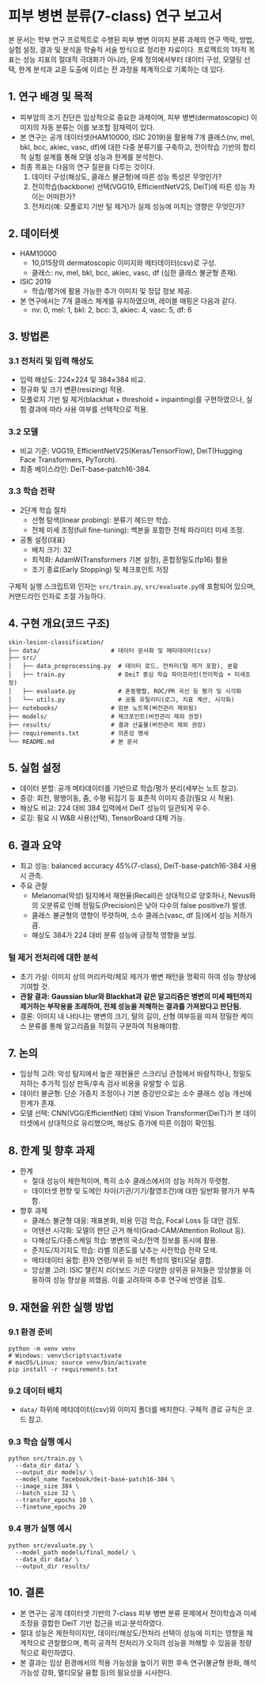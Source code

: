 # 피부 병변 분류(7-class) 연구 보고서

본 문서는 학부 연구 프로젝트로 수행된 피부 병변 이미지 분류 과제의 연구 맥락, 방법, 실험 설정, 결과 및 분석을 학술적 서술 방식으로 정리한 자료이다. 프로젝트의 1차적 목표는 성능 지표의 절대적 극대화가 아니라, 문제 정의에서부터 데이터 구성, 모델링 선택, 한계 분석과 교훈 도출에 이르는 전 과정을 체계적으로 기록하는 데 있다.

## 1. 연구 배경 및 목적
- 피부암의 조기 진단은 임상적으로 중요한 과제이며, 피부 병변(dermatoscopic) 이미지의 자동 분류는 이를 보조할 잠재력이 있다.
- 본 연구는 공개 데이터셋(HAM10000, ISIC 2019)을 활용해 7개 클래스(nv, mel, bkl, bcc, akiec, vasc, df)에 대한 다중 분류기를 구축하고, 전이학습 기반의 합리적 실험 설계를 통해 모델 성능과 한계를 분석한다.
- 최종 목표는 다음의 연구 질문을 다루는 것이다.
  1) 데이터 구성(해상도, 클래스 불균형)에 따른 성능 특성은 무엇인가?
  2) 전이학습(backbone) 선택(VGG19, EfficientNetV2S, DeiT)에 따른 성능 차이는 어떠한가?
  3) 전처리(예: 모폴로지 기반 털 제거)가 실제 성능에 미치는 영향은 무엇인가?

## 2. 데이터셋
- HAM10000
  - 10,015장의 dermatoscopic 이미지와 메타데이터(csv)로 구성.
  - 클래스: nv, mel, bkl, bcc, akiec, vasc, df (심한 클래스 불균형 존재).
- ISIC 2019
  - 학습/평가에 활용 가능한 추가 이미지 및 정답 정보 제공.
- 본 연구에서는 7개 클래스 체계를 유지하였으며, 레이블 매핑은 다음과 같다.
  - nv: 0, mel: 1, bkl: 2, bcc: 3, akiec: 4, vasc: 5, df: 6

## 3. 방법론
### 3.1 전처리 및 입력 해상도
- 입력 해상도: 224×224 및 384×384 비교.
- 정규화 및 크기 변환(resizing) 적용.
- 모폴로지 기반 털 제거(blackhat + threshold + inpainting)를 구현하였으나, 실험 결과에 따라 사용 여부를 선택적으로 적용.

### 3.2 모델
- 비교 기준: VGG19, EfficientNetV2S(Keras/TensorFlow), DeiT(Hugging Face Transformers, PyTorch).
- 최종 베이스라인: DeiT-base-patch16-384.

### 3.3 학습 전략
- 2단계 학습 절차
  - 선형 탐색(linear probing): 분류기 헤드만 학습.
  - 전체 미세 조정(full fine-tuning): 백본을 포함한 전체 파라미터 미세 조정.
- 공통 설정(대표)
  - 배치 크기: 32
  - 최적화: AdamW(Transformers 기본 설정), 혼합정밀도(fp16) 활용
  - 조기 종료(Early Stopping) 및 체크포인트 저장

구체적 실행 스크립트와 인자는 `src/train.py`, `src/evaluate.py`에 포함되어 있으며, 커맨드라인 인자로 조절 가능하다.

## 4. 구현 개요(코드 구조)
```
skin-lesion-classification/
├── data/                    # 데이터 문서화 및 메타데이터(csv)
├── src/
│   ├── data_preprocessing.py  # 데이터 로드, 전처리(털 제거 포함), 분할
│   ├── train.py               # DeiT 중심 학습 파이프라인(전이학습 + 미세조정)
│   ├── evaluate.py            # 혼동행렬, ROC/PR 곡선 등 평가 및 시각화
│   └── utils.py               # 공통 유틸리티(로그, 지표 계산, 시각화)
├── notebooks/               # 원본 노트북(버전관리 제외됨)
├── models/                  # 체크포인트(버전관리 제외 권장)
├── results/                 # 결과 산출물(버전관리 제외 권장)
├── requirements.txt         # 의존성 명세
└── README.md                # 본 문서
```

## 5. 실험 설정
- 데이터 분할: 공개 메타데이터를 기반으로 학습/평가 분리(세부는 노트 참고).
- 증강: 회전, 평행이동, 줌, 수평 뒤집기 등 표준적 이미지 증강(필요 시 적용).
- 해상도 비교: 224 대비 384 입력에서 DeiT 성능이 일관되게 우수.
- 로깅: 필요 시 W&B 사용(선택), TensorBoard 대체 가능.

## 6. 결과 요약
- 최고 성능: balanced accuracy 45%(7-class), DeiT-base-patch16-384 사용 시 관측.
- 주요 관찰
  - Melanoma(악성) 탐지에서 재현율(Recall)은 상대적으로 양호하나, Nevus와의 오분류로 인해 정밀도(Precision)은 낮아 다수의 false positive가 발생.
  - 클래스 불균형의 영향이 뚜렷하며, 소수 클래스(vasc, df 등)에서 성능 저하가 큼.
  - 해상도 384가 224 대비 분류 성능에 긍정적 영향을 보임.

### 털 제거 전처리에 대한 분석
- 초기 가설: 이미지 상의 머리카락/체모 제거가 병변 패턴을 명확히 하여 성능 향상에 기여할 것.
- **관찰 결과:** **Gaussian blur와 Blackhat과 같은 알고리즘은 병변의 미세 패턴까지 제거하는 부작용을 초래하여, 전체 성능을 저해하는 결과를 가져왔다고 판단됨.**
- 결론: 이미지 내 나타나는 병변의 크기, 털의 길이, 선형 여부등을 따져 정밀한 케이스 분류를 통해 알고리즘을 적절히 구분하여 적용해야함.

## 7. 논의
- 임상적 고려: 악성 탐지에서 높은 재현율은 스크리닝 관점에서 바람직하나, 정밀도 저하는 추가적 임상 판독/후속 검사 비용을 유발할 수 있음.
- 데이터 불균형: 단순 가중치 조정이나 기본 증강만으로는 소수 클래스 성능 개선에 한계가 존재.
- 모델 선택: CNN(VGG/EfficientNet) 대비 Vision Transformer(DeiT)가 본 데이터셋에서 상대적으로 유리했으며, 해상도 증가에 따른 이점이 확인됨.

## 8. 한계 및 향후 과제
- 한계
  - 절대 성능이 제한적이며, 특히 소수 클래스에서의 성능 저하가 뚜렷함.
  - 데이터셋 편향 및 도메인 차이(기관/기기/촬영조건)에 대한 일반화 평가가 부족함.
- 향후 과제
  - 클래스 불균형 대응: 재표본화, 비용 민감 학습, Focal Loss 등 대안 검토.
  - 어텐션 시각화: 모델의 판단 근거 해석(Grad-CAM/Attention Rollout 등).
  - 다해상도/다중스케일 학습: 병변의 국소/전역 정보를 동시에 활용.
  - 준지도/자기지도 학습: 라벨 의존도를 낮추는 사전학습 전략 모색.
  - 메타데이터 융합: 환자 연령/부위 등 비전 특성의 멀티모달 결합.
  - 앙상블 고려: ISIC 챌린지 리더보드 기준 다양한 상위권 유저들은 앙상블을 이용하여 성능 향상을 꾀했음. 이를 고려하여 추후 연구에 반영을 검토.

## 9. 재현을 위한 실행 방법
### 9.1 환경 준비
```
python -m venv venv
# Windows: venv\Scripts\activate
# macOS/Linux: source venv/bin/activate
pip install -r requirements.txt
```

### 9.2 데이터 배치
- `data/` 하위에 메타데이터(csv)와 이미지 폴더를 배치한다. 구체적 경로 규칙은 코드 참고.

### 9.3 학습 실행 예시
```
python src/train.py \
  --data_dir data/ \
  --output_dir models/ \
  --model_name facebook/deit-base-patch16-384 \
  --image_size 384 \
  --batch_size 32 \
  --transfer_epochs 10 \
  --finetune_epochs 20
```

### 9.4 평가 실행 예시
```
python src/evaluate.py \
  --model_path models/final_model/ \
  --data_dir data/ \
  --output_dir results/
```

## 10. 결론
- 본 연구는 공개 데이터셋 기반의 7-class 피부 병변 분류 문제에서 전이학습과 미세 조정을 결합한 DeiT 기반 접근을 비교·분석하였다.
- 절대 성능은 제한적이지만, 데이터/해상도/전처리 선택이 성능에 미치는 영향을 체계적으로 관찰했으며, 특히 공격적 전처리가 오히려 성능을 저해할 수 있음을 정량적으로 확인하였다.
- 본 결과는 임상 환경에서의 적용 가능성을 높이기 위한 후속 연구(불균형 완화, 해석 가능성 강화, 멀티모달 융합 등)의 필요성을 시사한다.
